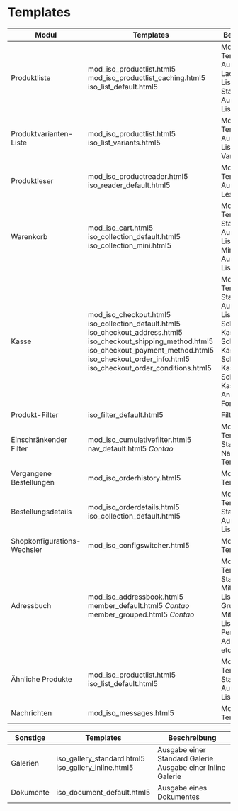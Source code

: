 # Templates

<table>
    <thead>
        <tr>
            <th>Modul</th>
            <th>Templates</th>
            <th>Beschreibung</th>
        </tr>
    </thead>
    <tbody>
        <tr>
            <td><docrobot_route name="product-list">Produktliste</docrobot_route></td>
            <td>mod_iso_productlist.html5<br>
            mod_iso_productlist_caching.html5<br>
            iso_list_default.html5</td>
            <td>Modul Template<br>
            Ausgabe beim Laden einer Liste (Ajax)<br>
            Standard Ausgabe der Liste</td>
        </tr>
        <tr>
            <td><docrobot_route name="product-variant-list">Produktvarianten-Liste</docrobot_route></td>
            <td>mod_iso_productlist.html5<br>
            iso_list_variants.html5</td>
            <td>Modul Template<br>
            Ausgabe der Liste mit Varianten</td>
        </tr>
        <tr>
            <td><docrobot_route name="product-reader">Produktleser</docrobot_route></td>
            <td>mod_iso_productreader.html5<br>
            iso_reader_default.html5</td>
            <td>Modul Template<br>Ausgabe der Leser-Seite</td>
        </tr>
        <tr>
            <td><docrobot_route name="shopping-cart">Warenkorb</docrobot_route></td>
           	<td>mod_iso_cart.html5<br>
           	iso_collection_default.html5<br>
           	iso_collection_mini.html5</td>
            <td>Modul Template<br>
            Standard Ausgabe der Liste<br>
            Minimierte Ausgabe der Liste</td>
        </tr>
        <tr>
            <td><docrobot_route name="checkout">Kasse</docrobot_route></td>
            <td>mod_iso_checkout.html5<br>
            iso_collection_default.html5<br>
            iso_checkout_address.html5<br>
            iso_checkout_shipping_method.html5<br>
            iso_checkout_payment_method.html5<br>
            iso_checkout_order_info.html5<br>
            iso_checkout_order_conditions.html5</td>
            <td>Modul Template<br>
            Standard Ausgabe der Liste<br>
            Schritt 1 in der Kasse<br>
            Schritt 2 in der Kasse<br>
            Schritt 3 in der Kasse<br>
            Schritt 4 in der Kasse<br>
            Anpassen des Formulars</td>
        </tr>
        <tr>
            <td><docrobot_route name="product-filter">Produkt-Filter</docrobot_route></td>
            <td>iso_filter_default.html5</td>
            <td>Filter Ausgabe</td>
        </tr>
        <tr>
            <td><docrobot_route name="cumulative-filter">Einschränkender Filter</docrobot_route></td>
            <td>mod_iso_cumulativefilter.html5<br>
            nav_default.html5 <em>Contao</em></td>
            <td>Modul Template<br>
            Standard Navigations-Template</td>
        </tr>
        <tr>
            <td><docrobot_route name="order-history">Vergangene Bestellungen</docrobot_route></td>
            <td>mod_iso_orderhistory.html5</td>
            <td>Modul Template</td>
        </tr>
        <tr>
            <td><docrobot_route name="order-details">Bestellungsdetails</docrobot_route></td>
            <td>mod_iso_orderdetails.html5<br>
            iso_collection_default.html5<br>
            <td>Modul Template<br>
            Standard Ausgabe der Liste</td>
        </tr>
        <tr>
            <td><docrobot_route name="store-config-switcher">Shopkonfigurations-Wechsler</docrobot_route></td>
            <td>mod_iso_configswitcher.html5</td>
            <td>Modul Template</td>
        </tr>
        <tr>
            <td><docrobot_route name="address-book">Adressbuch</docrobot_route></td>
            <td>mod_iso_addressbook.html5<br>
            member_default.html5 <em>Contao</em><br>
            member_grouped.html5 <em>Contao</em></td>
            <td>Modul Template<br>
            Standard Mitglieder-Liste<br>
            Gruppierte Mitglieder-Liste (z.B. Personendaten, Adressdaten etc.)</td>
        </tr>
        <tr>
            <td><docrobot_route name="related-products">Ähnliche Produkte</docrobot_route></td>
            <td>mod_iso_productlist.html5<br>
            iso_list_default.html5</td>
            <td>Modul Template<br>
            Standard Ausgabe der Liste</td>
        </tr>
        <tr>
            <td><docrobot_route name="messages">Nachrichten</docrobot_route></td>
            <td>mod_iso_messages.html5</td>
            <td>Modul Template</td>
        </tr>
    </tbody>
</table>

<table>
    <thead>
        <tr>
            <th>Sonstige</th>
            <th>Templates</th>
            <th>Beschreibung</th>
        </tr>
    </thead>
    <tbody>
        <tr>
            <td>Galerien</td>
            <td>iso_gallery_standard.html5<br>
            iso_gallery_inline.html5</td>
            <td>Ausgabe einer Standard Galerie<br>
            Ausgabe einer Inline Galerie</td>
        </tr>
        <tr>
            <td>Dokumente</td>
            <td>iso_document_default.html5</td>
            <td>Ausgabe eines Dokumentes</td>
        </tr>
    </tbody>
</table>